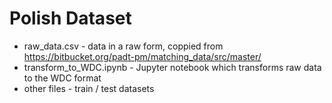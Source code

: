 # Polish Dataset

- raw_data.csv - data in a raw form, coppied from <https://bitbucket.org/padt-pm/matching_data/src/master/>
- transform_to_WDC.ipynb - Jupyter notebook which transforms raw data to the WDC format
- other files - train / test datasets
